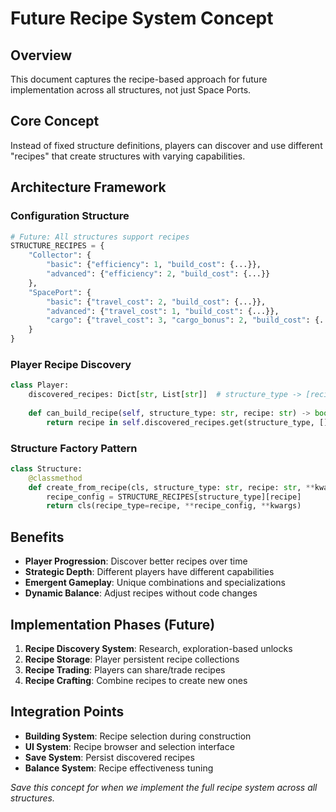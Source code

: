 # Future Recipe System Concept

## Overview
This document captures the recipe-based approach for future implementation across all structures, not just Space Ports.

## Core Concept
Instead of fixed structure definitions, players can discover and use different "recipes" that create structures with varying capabilities.

## Architecture Framework

### Configuration Structure
```python
# Future: All structures support recipes
STRUCTURE_RECIPES = {
    "Collector": {
        "basic": {"efficiency": 1, "build_cost": {...}},
        "advanced": {"efficiency": 2, "build_cost": {...}}
    },
    "SpacePort": {
        "basic": {"travel_cost": 2, "build_cost": {...}},
        "advanced": {"travel_cost": 1, "build_cost": {...}},
        "cargo": {"travel_cost": 3, "cargo_bonus": 2, "build_cost": {...}}
    }
}
```

### Player Recipe Discovery
```python
class Player:
    discovered_recipes: Dict[str, List[str]]  # structure_type -> [recipe_names]
    
    def can_build_recipe(self, structure_type: str, recipe: str) -> bool:
        return recipe in self.discovered_recipes.get(structure_type, [])
```

### Structure Factory Pattern
```python
class Structure:
    @classmethod
    def create_from_recipe(cls, structure_type: str, recipe: str, **kwargs):
        recipe_config = STRUCTURE_RECIPES[structure_type][recipe]
        return cls(recipe_type=recipe, **recipe_config, **kwargs)
```

## Benefits
- **Player Progression**: Discover better recipes over time
- **Strategic Depth**: Different players have different capabilities  
- **Emergent Gameplay**: Unique combinations and specializations
- **Dynamic Balance**: Adjust recipes without code changes

## Implementation Phases (Future)
1. **Recipe Discovery System**: Research, exploration-based unlocks
2. **Recipe Storage**: Player persistent recipe collections
3. **Recipe Trading**: Players can share/trade recipes
4. **Recipe Crafting**: Combine recipes to create new ones

## Integration Points
- **Building System**: Recipe selection during construction
- **UI System**: Recipe browser and selection interface
- **Save System**: Persist discovered recipes
- **Balance System**: Recipe effectiveness tuning

*Save this concept for when we implement the full recipe system across all structures.*